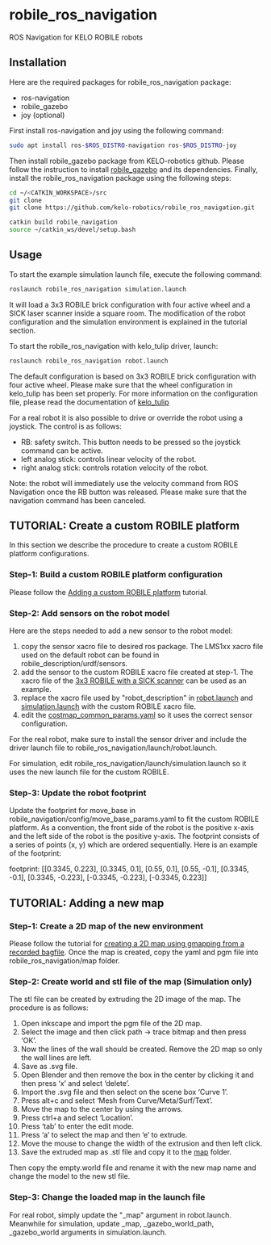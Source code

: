 # robile_ros_navigation

ROS Navigation for KELO ROBILE robots

## Installation
Here are the required packages for robile_ros_navigation package:
- ros-navigation
- robile_gazebo
- joy (optional)

First install ros-navigation and joy using the following command:

~~~ sh
sudo apt install ros-$ROS_DISTRO-navigation ros-$ROS_DISTRO-joy
~~~

Then install robile_gazebo package from KELO-robotics github.
Please follow the instruction to install [robile_gazebo](https://github.com/kelo-robotics/robile_gazebo.git) and its dependencies.
Finally, install the robile_ros_navigation package using the following steps:

~~~ sh
cd ~/<CATKIN_WORKSPACE>/src
git clone 
git clone https://github.com/kelo-robotics/robile_ros_navigation.git

catkin build robile_navigation
source ~/catkin_ws/devel/setup.bash
~~~

## Usage

To start the example simulation launch file, execute the following command:

~~~ sh
roslaunch robile_ros_navigation simulation.launch
~~~

It will load a 3x3 ROBILE brick configuration with four active wheel and a SICK laser scanner inside a square room.
The modification of the robot configuration and the simulation environment is explained in the tutorial section.

To start the robile_ros_navigation with kelo_tulip driver, launch:

~~~ sh
roslaunch robile_ros_navigation robot.launch
~~~

The default configuration is based on 3x3 ROBILE brick configuration with four active wheel.
Please make sure that the wheel configuration in kelo_tulip has been set properly.
For more information on the configuration file, please read the documentation of [kelo_tulip](https://github.com/kelo-robotics/kelo_tulip)

For a real robot it is also possible to drive or override the robot using a joystick.
The control is as follows:
- RB: safety switch. This button needs to be pressed so the joystick command can be active.
- left analog stick: controls linear velocity of the robot.
- right analog stick: controls rotation velocity of the robot.

Note: the robot will immediately use the velocity command from ROS Navigation once the RB button was released.
Please make sure that the navigation command has been canceled.

## TUTORIAL: Create a custom ROBILE platform

In this section we describe the procedure to create a custom ROBILE platform configurations.

### Step-1: Build a custom ROBILE platform configuration

Please follow the [Adding a custom ROBILE platform](https://github.com/kelo-robotics/robile_gazebo) tutorial.

### Step-2: Add sensors on the robot model

Here are the steps needed to add a new sensor to the robot model:
1. copy the sensor xacro file to desired ros package. The LMS1xx xacro file used on the default robot can be found in robile_description/urdf/sensors.
2. add the sensor to the custom ROBILE xacro file created at step-1. The xacro file of the [3x3 ROBILE with a SICK scanner](https://github.com/kelo-robotics/robile_description.git/robots/4_wheel_lidar_config.urdf.xacro) can be used as an example.
3. replace the xacro file used by "robot_description" in [robot.launch](launch/robot.launch) and [simulation.launch](launch/simulation.launch) with the custom ROBILE xacro file.
4. edit the [costmap_common_params.yaml](config/costmap_common_params.yaml) so it uses the correct sensor configuration.

For the real robot, make sure to install the sensor driver and include the driver launch file to robile_ros_navigation/launch/robot.launch.

For simulation, edit robile_ros_navigation/launch/simulation.launch so it uses the new launch file for the custom ROBILE.

### Step-3: Update the robot footprint

Update the footprint for move_base in robile_navigation/config/move_base_params.yaml to fit the custom ROBILE platform.
As a convention, the front side of the robot is the positive x-axis and the left side of the robot is the positive y-axis.
The footprint consists of a series of points (x, y) which are ordered sequentially. Here is an example of the footprint:

footprint: [[0.3345, 0.223],
            [0.3345, 0.1],
            [0.55, 0.1],
            [0.55, -0.1],
            [0.3345, -0.1],
            [0.3345, -0.223],
            [-0.3345, -0.223],
            [-0.3345, 0.223]]

## TUTORIAL: Adding a new map

### Step-1: Create a 2D map of the new environment

Please follow the tutorial for [creating a 2D map using gmapping from a recorded bagfile](http://wiki.ros.org/slam_gmapping/Tutorials/MappingFromLoggedData).
Once the map is created, copy the yaml and pgm file into robile_ros_navigation/map folder.

### Step-2: Create world and stl file of the map (Simulation only)

The stl file can be created by extruding the 2D image of the map. The procedure is as follows:
1. Open inkscape and import the pgm file of the 2D map.
2. Select the image and then click path -> trace bitmap and then press ‘OK’.
3. Now the lines of the wall should be created. Remove the 2D map so only the wall lines are left.
4. Save as .svg file.
5. Open Blender and then remove the box in the center by clicking it and then press ‘x’ and select ‘delete’.
6. Import the .svg file and then select on the scene box ‘Curve 1’.
7. Press alt+c and select ‘Mesh from Curve/Meta/Surf/Text’.
8. Move the map to the center by using the arrows.
9. Press ctrl+a and select ‘Location’.
10. Press ‘tab’ to enter the edit mode.
11. Press ‘a’ to select the map and then ‘e’ to extrude.
12. Move the mouse to change the width of the extrusion and then left click.
13. Save the extruded map as .stl file and copy it to the [map](map/) folder.

Then copy the empty.world file and rename it with the new map name and change the model to the new stl file.

### Step-3: Change the loaded map in the launch file

For real robot, simply update the "_map" argument in robot.launch.
Meanwhile for simulation, update _map, _gazebo_world_path, _gazebo_world arguments in simulation.launch.



